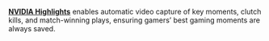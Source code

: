 [**NVIDIA Highlights**](https://developer.nvidia.com/highlights) enables automatic video capture of key moments, clutch kills, and match-winning plays, ensuring gamers’ best gaming moments are always saved.